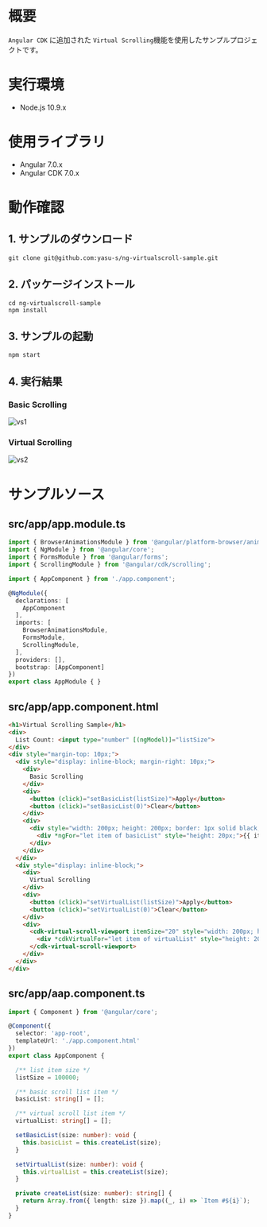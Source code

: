 # 概要

`Angular CDK` に追加された `Virtual Scrolling`機能を使用したサンプルプロジェクトです。

# 実行環境

* Node.js 10.9.x

# 使用ライブラリ

* Angular 7.0.x
* Angular CDK 7.0.x

# 動作確認  

## 1. サンプルのダウンロード

```
git clone git@github.com:yasu-s/ng-virtualscroll-sample.git
```

## 2. パッケージインストール  

```
cd ng-virtualscroll-sample
npm install
```

## 3. サンプルの起動  

```
npm start
```

## 4. 実行結果  

### Basic Scrolling

![vs1](https://user-images.githubusercontent.com/2668146/47263364-21b38500-d53b-11e8-8af4-d7deee0a2583.gif)

### Virtual Scrolling

![vs2](https://user-images.githubusercontent.com/2668146/47263370-3728af00-d53b-11e8-839a-a6d949f29366.gif)

# サンプルソース

## src/app/app.module.ts

```typescript
import { BrowserAnimationsModule } from '@angular/platform-browser/animations';
import { NgModule } from '@angular/core';
import { FormsModule } from '@angular/forms';
import { ScrollingModule } from '@angular/cdk/scrolling';

import { AppComponent } from './app.component';

@NgModule({
  declarations: [
    AppComponent
  ],
  imports: [
    BrowserAnimationsModule,
    FormsModule,
    ScrollingModule,
  ],
  providers: [],
  bootstrap: [AppComponent]
})
export class AppModule { }
```

## src/app/app.component.html

```html
<h1>Virtual Scrolling Sample</h1>
<div>
  List Count: <input type="number" [(ngModel)]="listSize">
</div>
<div style="margin-top: 10px;">
  <div style="display: inline-block; margin-right: 10px;">
    <div>
      Basic Scrolling
    </div>
    <div>
      <button (click)="setBasicList(listSize)">Apply</button>
      <button (click)="setBasicList(0)">Clear</button>
    </div>
    <div>
      <div style="width: 200px; height: 200px; border: 1px solid black; overflow-y: auto;">
        <div *ngFor="let item of basicList" style="height: 20px;">{{ item }}</div>
      </div>
    </div>
  </div>
  <div style="display: inline-block;">
    <div>
      Virtual Scrolling
    </div>
    <div>
      <button (click)="setVirtualList(listSize)">Apply</button>
      <button (click)="setVirtualList(0)">Clear</button>
    </div>
    <div>
      <cdk-virtual-scroll-viewport itemSize="20" style="width: 200px; height: 200px; border: 1px solid black;">
        <div *cdkVirtualFor="let item of virtualList" style="height: 20px;">{{ item }}</div>
      </cdk-virtual-scroll-viewport>
    </div>
  </div>
</div>
```

## src/app/aap.component.ts

```typescript
import { Component } from '@angular/core';

@Component({
  selector: 'app-root',
  templateUrl: './app.component.html'
})
export class AppComponent {

  /** list item size */
  listSize = 100000;

  /** basic scroll list item */
  basicList: string[] = [];

  /** virtual scroll list item */
  virtualList: string[] = [];

  setBasicList(size: number): void {
    this.basicList = this.createList(size);
  }

  setVirtualList(size: number): void {
    this.virtualList = this.createList(size);
  }

  private createList(size: number): string[] {
    return Array.from({ length: size }).map((_, i) => `Item #${i}`);
  }
}
```
